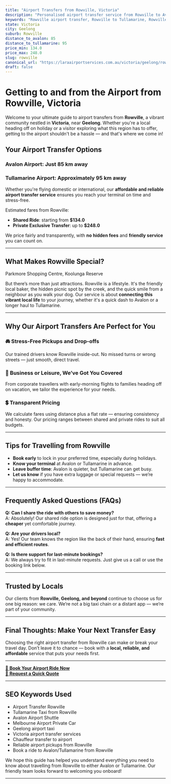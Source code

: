 ```yaml
---
title: "Airport Transfers from Rowville, Victoria"
description: "Personalised airport transfer service from Rowville to Avalon and Tullamarine airports. Enjoy a smooth, affordable ride with us!"
keywords: "Rowville airport transfer, Rowville to Tullamarine, Rowville to Avalon, airport taxi Rowville, private airport transfer Rowville, shared ride Rowville, Rowville transfers, airport shuttle Rowville, book Rowville airport taxi, affordable Rowville airport transfer, Rowville airport transfer service, airport transfer Geelong, airport transfer Melbourne, Melbourne airport taxi, airport transfers Victoria, Tullamarine airport shuttle, Avalon airport transfers, Melbourne private transfer, airport transport services Melbourne"
state: Victoria
city: Geelong
suburb: Rowville
distance_to_avalon: 85
distance_to_tullamarine: 95
price_min: 134.0
price_max: 248.0
slug: rowville
canonical_url: "https://laraairportservices.com.au/victoria/geelong/rowville/"
draft: false
---
```


# Getting to and from the Airport from Rowville, Victoria

Welcome to your ultimate guide to airport transfers from **Rowville**, a vibrant community nestled in **Victoria**, near **Geelong**. Whether you're a local heading off on holiday or a visitor exploring what this region has to offer, getting to the airport shouldn't be a hassle — and that's where we come in!

## Your Airport Transfer Options

### Avalon Airport: Just 85 km away  
### Tullamarine Airport: Approximately 95 km away

Whether you're flying domestic or international, our **affordable and reliable airport transfer service** ensures you reach your terminal on time and stress-free.

Estimated fares from Rowville:
- **Shared Ride**: starting from **$134.0**
- **Private Exclusive Transfer**: up to **$248.0**

We price fairly and transparently, with **no hidden fees** and **friendly service** you can count on.

---

## What Makes Rowville Special?

Parkmore Shopping Centre, Koolunga Reserve

But there’s more than just attractions. Rowville is a lifestyle. It's the friendly local baker, the hidden picnic spot by the creek, and the quick smile from a neighbour as you walk your dog. Our service is about **connecting this vibrant local life** to your journey, whether it's a quick dash to Avalon or a longer haul to Tullamarine.

---

## Why Our Airport Transfers Are Perfect for You

### 🚘 Stress-Free Pickups and Drop-offs
Our trained drivers know Rowville inside-out. No missed turns or wrong streets — just smooth, direct travel.

### 💼 Business or Leisure, We’ve Got You Covered
From corporate travellers with early-morning flights to families heading off on vacation, we tailor the experience for your needs.

### 💲 Transparent Pricing
We calculate fares using distance plus a flat rate — ensuring consistency and honesty. Our pricing ranges between shared and private rides to suit all budgets.

---

## Tips for Travelling from Rowville

- **Book early** to lock in your preferred time, especially during holidays.
- **Know your terminal** at Avalon or Tullamarine in advance.
- **Leave buffer time**: Avalon is quieter, but Tullamarine can get busy.
- **Let us know** if you have extra luggage or special requests — we’re happy to accommodate.

---

## Frequently Asked Questions (FAQs)

**Q: Can I share the ride with others to save money?**  
A: Absolutely! Our shared ride option is designed just for that, offering a **cheaper** yet comfortable journey.

**Q: Are your drivers local?**  
A: Yes! Our team knows the region like the back of their hand, ensuring **fast and efficient routes**.

**Q: Is there support for last-minute bookings?**  
A: We always try to fit in last-minute requests. Just give us a call or use the booking link below.

---

## Trusted by Locals

Our clients from **Rowville, Geelong, and beyond** continue to choose us for one big reason: we care. We’re not a big taxi chain or a distant app — we’re part of your community.

---

## Final Thoughts: Make Your Next Transfer Easy

Choosing the right airport transfer from Rowville can make or break your travel day. Don’t leave it to chance — book with a **local, reliable, and affordable** service that puts your needs first.

---

[📅 **Book Your Airport Ride Now**](https://laraairportservices.square.site/s/appointments)  
[📧 **Request a Quick Quote**](https://laraairportservices.square.site/contact-us)

---

## SEO Keywords Used
- Airport Transfer Rowville
- Tullamarine Taxi from Rowville
- Avalon Airport Shuttle
- Melbourne Airport Private Car
- Geelong airport taxi
- Victoria airport transfer services
- Chauffeur transfer to airport
- Reliable airport pickups from Rowville
- Book a ride to Avalon/Tullamarine from Rowville

We hope this guide has helped you understand everything you need to know about travelling from Rowville to either Avalon or Tullamarine. Our friendly team looks forward to welcoming you onboard!

---
